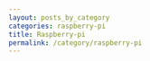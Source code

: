 ```yaml
---
layout: posts_by_category
categories: raspberry-pi
title: Raspberry-pi
permalink: /category/raspberry-pi
---
```

